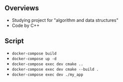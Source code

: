 ## Overviews

- Studying project for "algorithm and data structures"
- Code by C++

## Script

- `docker-compose build`
- `docker-compose up -d`
- `docker-compose exec dev cmake ..`
- `docker-compose exec dev cmake --build .`
- `docker-compose exec dev ./my_app`
